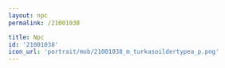 ```yaml
---
layout: npc
permalink: /21001038

title: Npc
id: '21001038'
icon_url: 'portrait/mob/21001038_m_turkasoildertypea_p.png'
---
```

